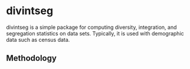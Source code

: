 # divintseg

divintseg is a simple package for computing diversity,
integration, and segregation statistics on data sets.
Typically, it is used with demographic data such as 
census data.

## Methodology



